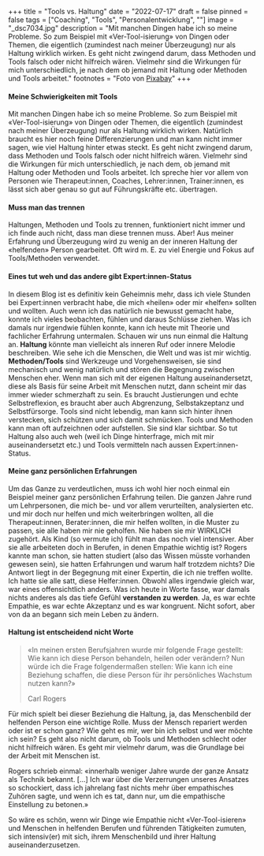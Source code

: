 +++
title = "Tools vs. Haltung"
date = "2022-07-17"
draft = false
pinned = false
tags = ["Coaching", "Tools", "Personalentwicklung", ""]
image = "_dsc7034.jpg"
description = "Mit manchen Dingen habe ich so meine Probleme. So zum Beispiel mit «Ver-Tool-isierung» von Dingen oder Themen, die eigentlich (zumindest nach meiner Überzeugung) nur als Haltung wirklich wirken. Es geht nicht zwingend darum, dass Methoden und Tools falsch oder nicht hilfreich wären. Vielmehr sind die Wirkungen für mich unterschiedlich, je nach dem ob jemand mit Haltung oder Methoden und Tools arbeitet."
footnotes = "Foto von [Pixabay](<Foto von Pixabay: https://www.pexels.com/de-de/foto/zwei-leute-die-auf-pier-gehen-220836/>)"
+++
#### Meine Schwierigkeiten mit Tools

Mit manchen Dingen habe ich so meine Probleme. So zum Beispiel mit «Ver-Tool-isierung» von Dingen oder Themen, die eigentlich (zumindest nach meiner Überzeugung) nur als Haltung wirklich wirken. Natürlich braucht es hier noch feine Differenzierungen und man kann nicht immer sagen, wie viel Haltung hinter etwas steckt. Es geht nicht zwingend darum, dass Methoden und Tools falsch oder nicht hilfreich wären. Vielmehr sind die Wirkungen für mich unterschiedlich, je nach dem, ob jemand mit Haltung oder Methoden und Tools arbeitet. Ich spreche hier vor allem von Personen wie Therapeut:innen, Coaches, Lehrer:innen, Trainer:innen, es lässt sich aber genau so gut auf Führungskräfte etc. übertragen. 

#### Muss man das trennen

Haltungen, Methoden und Tools zu trennen, funktioniert nicht immer und ich finde auch nicht, dass man diese trennen muss. Aber! Aus meiner Erfahrung und Überzeugung wird zu wenig an der inneren Haltung der «helfenden» Person gearbeitet. Oft wird m. E. zu viel Energie und Fokus auf Tools/Methoden verwendet. 

#### Eines tut weh und das andere gibt Expert:innen-Status

In diesem Blog ist es definitiv kein Geheimnis mehr, dass ich viele Stunden bei Expert:innen verbracht habe, die mich «heilen» oder mir «helfen» sollten und wollten. Auch wenn ich das natürlich nie bewusst gemacht habe, konnte ich vieles beobachten, fühlen und daraus Schlüsse ziehen. Was ich damals nur irgendwie fühlen konnte, kann ich heute mit Theorie und fachlicher Erfahrung untermalen. Schauen wir uns nun einmal die Haltung an. **Haltung** könnte man vielleicht als inneren Ruf oder innere Melodie beschreiben. Wie sehe ich die Menschen, die Welt und was ist mir wichtig. **Methoden/Tools** sind Werkzeuge und Vorgehensweisen, sie sind mechanisch und wenig natürlich und stören die Begegnung zwischen Menschen eher. Wenn man sich mit der eigenen Haltung auseinandersetzt, diese als Basis für seine Arbeit mit Menschen nutzt, dann scheint mir das immer wieder schmerzhaft zu sein. Es braucht Justierungen und echte Selbstreflexion, es braucht aber auch Abgrenzung, Selbstakzeptanz und Selbstfürsorge. Tools sind nicht lebendig, man kann sich hinter ihnen verstecken, sich schützen und sich damit schmücken. Tools und Methoden kann man oft aufzeichnen oder aufstellen. Sie sind klar sichtbar. So tut Haltung also auch weh (weil ich Dinge hinterfrage, mich mit mir auseinandersetzt etc.) und Tools vermitteln nach aussen Expert:innen-Status. 

#### Meine ganz persönlichen Erfahrungen

Um das Ganze zu verdeutlichen, muss ich wohl hier noch einmal ein Beispiel meiner ganz persönlichen Erfahrung teilen. Die ganzen Jahre rund um Lehrpersonen, die mich be- und vor allem verurteilten, analysierten etc. und mir doch nur helfen und mich weiterbringen wollten, all die Therapeut:innen, Berater:innen, die mir helfen wollten, in die Muster zu passen, sie alle haben mir nie geholfen. Nie haben sie mir WIRKLICH zugehört. Als Kind (so vermute ich) fühlt man das noch viel intensiver. Aber sie alle arbeiteten doch in Berufen, in denen Empathie wichtig ist? Rogers kannte man schon, sie hatten studiert (also das Wissen müsste vorhanden gewesen sein), sie hatten Erfahrungen und warum half trotzdem nichts? Die Antwort liegt in der Begegnung mit einer Expertin, die ich nie treffen wollte. Ich hatte sie alle satt, diese Helfer:innen. Obwohl alles irgendwie gleich war, war eines offensichtlich anders. Was ich heute in Worte fasse, war damals nichts anderes als das tiefe Gefühl **verstanden zu werden**. Ja, es war echte Empathie, es war echte Akzeptanz und es war kongruent. Nicht sofort, aber von da an begann sich mein Leben zu ändern.

#### Haltung ist entscheidend nicht Worte

> «In meinen ersten Berufsjahren wurde mir folgende Frage gestellt: Wie kann ich diese Person behandeln, heilen oder verändern? Nun würde ich die Frage folgendermaßen stellen: Wie kann ich eine Beziehung schaffen, die diese Person für ihr persönliches Wachstum nutzen kann?» 
>
> Carl Rogers

Für mich spielt bei dieser Beziehung die Haltung, ja, das Menschenbild der helfenden Person eine wichtige Rolle. Muss der Mensch repariert werden oder ist er schon ganz? Wie geht es mir, wer bin ich selbst und wer möchte ich sein? Es geht also nicht darum, ob Tools und Methoden schlecht oder nicht hilfreich wären. Es geht mir vielmehr darum, was die Grundlage bei der Arbeit mit Menschen ist. 

Rogers schrieb einmal: «innerhalb weniger Jahre wurde der ganze Ansatz als Technik bekannt. \[...] Ich war über die Verzerrungen unseres Ansatzes so schockiert, dass ich jahrelang fast nichts mehr über empathisches Zuhören sagte, und wenn ich es tat, dann nur, um die empathische Einstellung zu betonen.»

So wäre es schön, wenn wir Dinge wie Empathie nicht «Ver-Tool-isieren» und Menschen in helfenden Berufen und führenden Tätigkeiten zumuten, sich intensiv(er) mit sich, ihrem Menschenbild und ihrer Haltung auseinanderzusetzen.